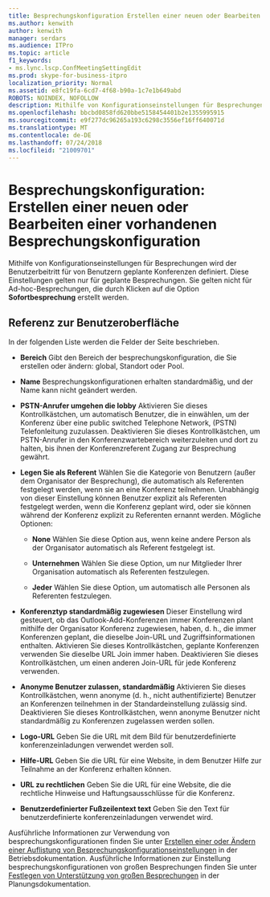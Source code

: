 ```yaml
---
title: Besprechungskonfiguration Erstellen einer neuen oder Bearbeiten einer vorhandenen
ms.author: kenwith
author: kenwith
manager: serdars
ms.audience: ITPro
ms.topic: article
f1_keywords:
- ms.lync.lscp.ConfMeetingSettingEdit
ms.prod: skype-for-business-itpro
localization_priority: Normal
ms.assetid: e8fc19fa-6cd7-4f68-b90a-1c7e1b649abd
ROBOTS: NOINDEX, NOFOLLOW
description: Mithilfe von Konfigurationseinstellungen für Besprechungen wird der Benutzerbeitritt für von Benutzern geplante Konferenzen definiert. Diese Einstellungen gelten nur für geplante Besprechungen. Sie gelten nicht für Ad-hoc-Besprechungen, die durch Klicken auf die Option Sofortbesprechung erstellt werden.
ms.openlocfilehash: bbcbd0858fd620bbe5158454401b2e1355995915
ms.sourcegitcommit: e9f277dc96265a193c6298c3556ef16ff640071d
ms.translationtype: MT
ms.contentlocale: de-DE
ms.lasthandoff: 07/24/2018
ms.locfileid: "21009701"
---
```

# <a name="meeting-configuration-create-new-or-edit-existing"></a>Besprechungskonfiguration: Erstellen einer neuen oder Bearbeiten einer vorhandenen Besprechungskonfiguration
 
Mithilfe von Konfigurationseinstellungen für Besprechungen wird der Benutzerbeitritt für von Benutzern geplante Konferenzen definiert. Diese Einstellungen gelten nur für geplante Besprechungen. Sie gelten nicht für Ad-hoc-Besprechungen, die durch Klicken auf die Option **Sofortbesprechung** erstellt werden.
  
## <a name="ui-reference"></a>Referenz zur Benutzeroberfläche

In der folgenden Liste werden die Felder der Seite beschrieben.
  
- **Bereich** Gibt den Bereich der besprechungskonfiguration, die Sie erstellen oder ändern: global, Standort oder Pool.
    
- **Name** Besprechungskonfigurationen erhalten standardmäßig, und der Name kann nicht geändert werden.
    
- **PSTN-Anrufer umgehen die lobby** Aktivieren Sie dieses Kontrollkästchen, um automatisch Benutzer, die in einwählen, um der Konferenz über eine public switched Telephone Network, (PSTN) Telefonleitung zuzulassen. Deaktivieren Sie dieses Kontrollkästchen, um PSTN-Anrufer in den Konferenzwartebereich weiterzuleiten und dort zu halten, bis ihnen der Konferenzreferent Zugang zur Besprechung gewährt.
    
- **Legen Sie als Referent** Wählen Sie die Kategorie von Benutzern (außer dem Organisator der Besprechung), die automatisch als Referenten festgelegt werden, wenn sie an eine Konferenz teilnehmen. Unabhängig von dieser Einstellung können Benutzer explizit als Referenten festgelegt werden, wenn die Konferenz geplant wird, oder sie können während der Konferenz explizit zu Referenten ernannt werden. Mögliche Optionen:
    
  - **None** Wählen Sie diese Option aus, wenn keine andere Person als der Organisator automatisch als Referent festgelegt ist.
    
  - **Unternehmen** Wählen Sie diese Option, um nur Mitglieder Ihrer Organisation automatisch als Referenten festzulegen.
    
  - **Jeder** Wählen Sie diese Option, um automatisch alle Personen als Referenten festzulegen.
    
- **Konferenztyp standardmäßig zugewiesen** Dieser Einstellung wird gesteuert, ob das Outlook-Add-Konferenzen immer Konferenzen plant mithilfe der Organisator Konferenz zugewiesen, haben, d. h., die immer Konferenzen geplant, die dieselbe Join-URL und Zugriffsinformationen enthalten. Aktivieren Sie dieses Kontrollkästchen, geplante Konferenzen verwenden Sie dieselbe URL Join immer haben. Deaktivieren Sie dieses Kontrollkästchen, um einen anderen Join-URL für jede Konferenz verwenden.
    
- **Anonyme Benutzer zulassen, standardmäßig** Aktivieren Sie dieses Kontrollkästchen, wenn anonyme (d. h., nicht authentifizierte) Benutzer an Konferenzen teilnehmen in der Standardeinstellung zulässig sind. Deaktivieren Sie dieses Kontrollkästchen, wenn anonyme Benutzer nicht standardmäßig zu Konferenzen zugelassen werden sollen.
    
- **Logo-URL** Geben Sie die URL mit dem Bild für benutzerdefinierte konferenzeinladungen verwendet werden soll.
    
- **Hilfe-URL** Geben Sie die URL für eine Website, in dem Benutzer Hilfe zur Teilnahme an der Konferenz erhalten können.
    
- **URL zu rechtlichen** Geben Sie die URL für eine Website, die die rechtliche Hinweise und Haftungsausschlüsse für die Konferenz.
    
- **Benutzerdefinierter Fußzeilentext text** Geben Sie den Text für benutzerdefinierte konferenzeinladungen verwendet wird.
    
Ausführliche Informationen zur Verwendung von besprechungskonfigurationen finden Sie unter [Erstellen einer oder Ändern einer Auflistung von Besprechungskonfigurationseinstellungen](http://technet.microsoft.com/library/ce6773c1-a0d5-4405-8e32-33a6f3a46a1a.aspx) in der Betriebsdokumentation. Ausführliche Informationen zur Einstellung besprechungskonfigurationen von großen Besprechungen finden Sie unter [Festlegen von Unterstützung von großen Besprechungen](http://technet.microsoft.com/library/8e22d34b-b395-408d-9d48-8f2a3abe9513.aspx) in der Planungsdokumentation.
  

